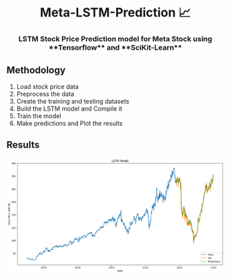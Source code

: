<h1 align="center">Meta-LSTM-Prediction 📈</h1>
<h3 align="center">LSTM Stock Price Prediction model for Meta Stock using **Tensorflow** and **SciKit-Learn**</h3>

## Methodology
1. Load stock price data
2. Preprocess the data
3. Create the training and testing datasets
4. Build the LSTM model and Compile it
5. Train the model
6. Make predictions and Plot the results

## Results
![LSTM Reults](https://github.com/moebqr/Meta-LSTM-Prediction/blob/main/Meta_LSTM.png)
